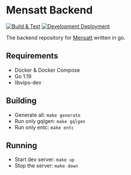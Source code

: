 # Mensatt Backend

[![Build & Test](https://github.com/mensatt/backend/actions/workflows/go.yml/badge.svg)](https://github.com/mensatt/backend/actions/workflows/go.yml)
[![Development Deployment](https://github.com/mensatt/backend/actions/workflows/deploy-main-in-dev-env.yml/badge.svg)](https://github.com/mensatt/backend/actions/workflows/deploy-main-in-dev-env.yml)

The backend repository for [Mensatt](https://www.mensatt.de) written in go.

## Requirements

- Docker & Docker Compose
- Go 1.19
- libvips-dev

## Building

- Generate all: ```make generate```
- Run only gqlgen: ```make gqlgen```
- Run only entc: ```make entc```

## Running

- Start dev server: ```make up```
- Stop the server: ```make down```
